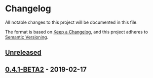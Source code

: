# Changelog
All notable changes to this project will be documented in this file.

The format is based on [Keep a Changelog](https://keepachangelog.com/en/1.0.0/),
and this project adheres to [Semantic Versioning](https://semver.org/spec/v2.0.0.html).


## [Unreleased]


## [0.4.1-BETA2] - 2019-02-17


[Unreleased]: https://github.com/alecrabbit/php-simple-profiler/compare/0.4.1-BETA2...HEAD
[0.4.1-BETA2]: https://github.com/alecrabbit/php-simple-profiler/compare/0.3.3-BETA1...0.4.1-BETA2